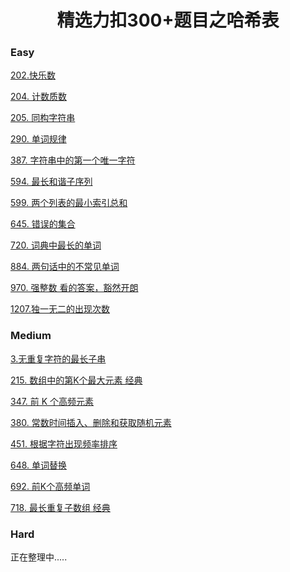 <h1 align="center">精选力扣300+题目之哈希表</h1>

<p id="easy"></p>

### Easy

[202.快乐数](Doc/Knowledge/算法/LeetCode题解/total/05-哈希表/easy/easy.md#快乐数)

[204. 计数质数](Doc/Knowledge/算法/LeetCode题解/total/05-哈希表/easy/easy.md#计数质数)

[205. 同构字符串](Doc/Knowledge/算法/LeetCode题解/total/05-哈希表/easy/easy.md#同构字符串)

[290. 单词规律](Doc/Knowledge/算法/LeetCode题解/total/05-哈希表/easy/easy.md#单词规律)

[387. 字符串中的第一个唯一字符](Doc/Knowledge/算法/LeetCode题解/total/05-哈希表/easy/easy.md#字符串中的第一个唯一字符)

[594. 最长和谐子序列](Doc/Knowledge/算法/LeetCode题解/total/05-哈希表/easy/easy.md#最长和谐子序列)

[599. 两个列表的最小索引总和](Doc/Knowledge/算法/LeetCode题解/total/05-哈希表/easy/easy.md#两个列表的最小索引总和)

[645. 错误的集合](Doc/Knowledge/算法/LeetCode题解/total/05-哈希表/easy/easy.md#错误的集合)

[720. 词典中最长的单词](Doc/Knowledge/算法/LeetCode题解/total/05-哈希表/easy/easy.md#词典中最长的单词)

[884. 两句话中的不常见单词](Doc/Knowledge/算法/LeetCode题解/total/05-哈希表/easy/easy.md#两句话中的不常见单词)

[970. 强整数 看的答案，豁然开朗](Doc/Knowledge/算法/LeetCode题解/total/05-哈希表/easy/easy.md#强整数)

[1207.独一无二的出现次数](Doc/Knowledge/算法/LeetCode题解/total/05-哈希表/easy/easy.md#独一无二的出现次数)

<p id="medium"></p>

### Medium

[3.无重复字符的最长子串](Doc/Knowledge/算法/LeetCode题解/total/05-哈希表/medium/medium.md#无重复字符的最长子串)

[215. 数组中的第K个最大元素 经典](Doc/Knowledge/算法/LeetCode题解/total/05-哈希表/medium/medium.md#数组中的第个最大元素)

[347. 前 K 个高频元素](Doc/Knowledge/算法/LeetCode题解/total/05-哈希表/medium/medium.md#前可个高频元素)

[380. 常数时间插入、删除和获取随机元素](Doc/Knowledge/算法/LeetCode题解/total/05-哈希表/medium/medium.md#常数时间插入)

[451. 根据字符出现频率排序](Doc/Knowledge/算法/LeetCode题解/total/05-哈希表/medium/medium.md#根据字符出现频率排序)

[648. 单词替换](Doc/Knowledge/算法/LeetCode题解/total/05-哈希表/medium/medium.md#单词替换)

[692. 前K个高频单词](Doc/Knowledge/算法/LeetCode题解/total/05-哈希表/medium/medium.md#前个高频单词)

[718. 最长重复子数组 经典](Doc/Knowledge/算法/LeetCode题解/total/05-哈希表/medium/medium.md#最长重复子数组)



<p id="hard"></p>

### Hard

正在整理中.....

